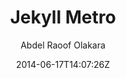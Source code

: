---
title: "Jekyll Metro"
github: https://github.com/olakara/JekyllMetro
demo: http://abdelraoof.com
author: Abdel Raoof Olakara

ssg:
  - Jekyll
cms:
  - No Cms
date: 2014-06-17T14:07:26Z
github_branch: master
stale: true
---